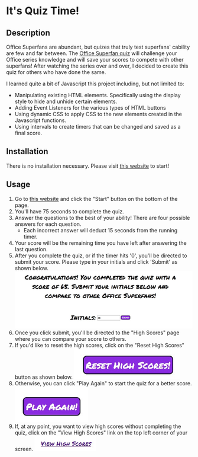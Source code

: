 # It's Quiz Time!

## Description
Office Superfans are abundant, but quizes that truly test superfans' cability are few and far between. The [Office Superfan quiz](https://brigantinojoe.github.io/quiz/) will challenge your Office series knowledge and will save your scores to compete with other superfans! After watching the series over and over, I decided to create this quiz for others who have done the same. 

I learned quite a bit of Javascript this project including, but not limited to:
- Manipulating existing HTML elements. Specifically using the display style to hide and unhide certain elements.
- Adding Event Listeners for the various types of HTML buttons
- Using dynamic CSS to apply CSS to the new elements created in the Javascript functions.
- Using intervals to create timers that can be changed and saved as a final score.

## Installation
There is no installation necessary. Please visit [this website](https://brigantinojoe.github.io/quiz/) to start! 

## Usage
1. Go to [this website](https://brigantinojoe.github.io/quiz/) and click the "Start" button on the bottom of the page.
2. You'll have 75 seconds to complete the quiz.
3. Answer the questions to the best of your ability! There are four possible answers for each question.
    - Each incorrect answer will deduct 15 seconds from the running timer.
4. Your score will be the remaining time you have left after answering the last question. 
5. After you complete the quiz, or if the timer hits '0', you'll be directed to submit your score. Please type in your initials and click 'Submit' as shown below.
    ![Submit Button](./assets/images/submit.jpg)
6. Once you click submit, you'll be directed to the "High Scores" page where you can compare your score to others. 
7. If you'd like to reset the high scores, click on the "Reset High Scores" button as shown below. 
    ![Reset Scores](./assets/images/reset-scores.jpg)
8. Otherwise, you can click "Play Again" to start the quiz for a better score.
    ![Play Again](./assets/images/play-again.jpg)
9. If, at any point, you want to view high scores without completing the quiz, click on the "View High Scores" link on the top left corner of your screen.
    ![View Scores](./assets/images/view-scores.jpg)

